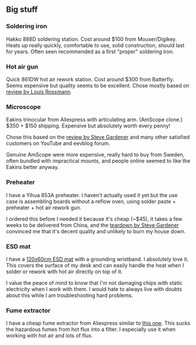 ## Big stuff

### Soldering iron

Hakko 888D soldering station. Cost around $100 from Mouser/Digikey.
Heats up really quickly, comfortable to use, solid construction,
should last for years. Often seen recommended as a first "proper"
soldering iron.

### Hot air gun

Quick 861DW hot air rework station. Cost around $300 from Batterfly.
Seems expensive but quality seems to be excellent. Chose mostly based
on [review by Louis
Rossmann](https://www.youtube.com/watch?v=ChujyTV-HME).


### Microscope

Eakins trinocular from Aliexpress with articulating arm. (AmScope
clone.) $350 + $150 shipping. Expensive but absolutely worth every
penny!

Chose this based on the [review by Steve
Gardener](https://www.youtube.com/watch?v=B0wRdJRzPUI) and many other
satisfied customers on YouTube and eevblog forum.

Genuine AmScope were more expensive, really hard to buy from Sweden,
often bundled with impractical mounts, and people online seemed to
like the Eakins better anyway.

### Preheater

I have a Yihua 853A preheater. I haven't actually used it yet but the
use case is assembling boards without a reflow oven, using solder
paste + preheater + hot air rework gun.

I ordered this before I needed it because it's cheap (~$45), it takes
a few weeks to be delivered from China, and the [teardown by Steve
Gardener](https://www.youtube.com/watch?v=mHrLQ48zfOQ) convinced me
that it's decent quality and unlikely to burn my house down.

### ESD mat

I have a [120x60cm ESD
mat](https://www.digikey.com/product-detail/en/scs/8900/SCP774-ND/9606803)
with a grounding wristband. I absolutely love it. This covers the
surface of my desk and can easily handle the heat when I solder or
rework with hot air directly on top of it.

I value the peace of mind to know that I'm not damaging chips with
static electricity when I work with them. I would hate to always live
with doubts about this while I am troubleshooting hard problems.

### Fume extractor

I have a cheap fume extractor from Aliexpress similar to [this
one](https://www.aliexpress.com/item/33015679872.html). This sucks the
hazardous fumes from hot flux into a filter. I especially use it when
working with hot air and lots of flux.

